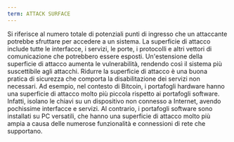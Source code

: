 ```yaml
---
term: ATTACK SURFACE
---
```


Si riferisce al numero totale di potenziali punti di ingresso che un attaccante potrebbe sfruttare per accedere a un sistema. La superficie di attacco include tutte le interfacce, i servizi, le porte, i protocolli e altri vettori di comunicazione che potrebbero essere esposti. Un'estensione della superficie di attacco aumenta le vulnerabilità, rendendo così il sistema più suscettibile agli attacchi. Ridurre la superficie di attacco è una buona pratica di sicurezza che comporta la disabilitazione dei servizi non necessari. Ad esempio, nel contesto di Bitcoin, i portafogli hardware hanno una superficie di attacco molto più piccola rispetto ai portafogli software. Infatti, isolano le chiavi su un dispositivo non connesso a Internet, avendo pochissime interfacce e servizi. Al contrario, i portafogli software sono installati su PC versatili, che hanno una superficie di attacco molto più ampia a causa delle numerose funzionalità e connessioni di rete che supportano.